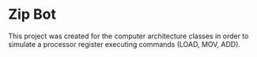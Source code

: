 # Zip Bot

This project was created for the computer architecture classes in order to simulate a processor register executing commands (LOAD, MOV, ADD).

